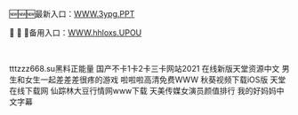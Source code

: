 <p>
	🆕🆕🆕最新入口：<a href="http://www.baidu.com/link?url=6MA2SWnO3Raqke39an_0PUxosM6ZrUGzi1BN9tNnlPW&wd">WWW.3ypg.PPT</a> 
	<p>
		🥰
🥰
🥰备用入口：<a href="http://www.baidu.com/link?url=6MA2SWnO3Raqke39an_0PUxosM6ZrUGzi1BN9tNnlPW&wd">WWW.hhloxs.UPOU</a> 
	</p>
	<p>
		<br />
	</p>
	<p>
		tttzzz668.su黑料正能量
国产不卡1卡2卡三卡网站2021
在线新版天堂资源中文
男生和女生一起差差差很疼的游戏
啦啦啦高清免费WWW
秋葵视频下载iOS版
天堂在线下载网
仙踪林大豆行情网www下载
天美传媒女演员颜值排行
我的好妈妈中文字幕
	</p>
